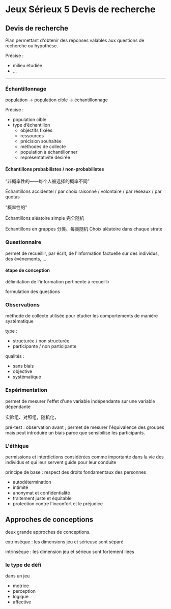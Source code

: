 # Jeux Sérieux 5 Devis de recherche

## Devis de recherche

Plan permettant d'obtenir des réponses valables aux questions de recherche ou hypothèse.

Précise :

- milieu étudiée
- ...

----

### Échantillonnage

population $\to$ population cible $\to$ échantillonnage

Précise :

- population cible
- type d’échantillon 
  - objectifs fixées
  - ressources
  - précision souhaitée
  - méthodes de collecte
  - population à échantillonner
  - représentativité désirée

#### Échantillons probabilistes / non-probabilistes

“非概率性的——每个人被选择的概率不同”

Échantillons accidentel / par choix raisonné / volontaire / par réseaux / par quotas

“概率性的”

Échantillons aléatoire simple 完全随机

Échantillons en grappes 分类、每类随机
Choix aléatoire dans chaque strate

### Questionnaire

permet de recueillir, par écrit, de l'information factuelle sur des individus, des événements, ...

#### étape de conception

délimitation de l'information pertinente à recueillir

formulation des questions

### Observations

méthode de collecte utilisée pour étudier les comportements de manière systématique

type :

- structurée / non structurée
- participante / non participante

qualités :

- sans biais
- objective
- systématique

### Expérimentation

permet de mesurer l'effet d'une variable indépendante sur une variable dépendante

实验组、对照组，随机化，

pré-test : observation avant ; permet de mesurer l'équivalence des groupes mais peut introduire un biais parce que sensibilise les participants.

### L'éthique

permissions et interdictions considérées comme importante dans la vie des individus et qui leur servent guide pour leur conduite

principe de base : respect des droits fondamentaux des personnes

- autodétermination
- intimité
- anonymat et confidentialité
- traitement juste et équitable
- protection contre l'inconfort et le préjudice

## Approches de conceptions

deux grande approches de conceptions.

extrinsèque : les dimensions jeu et sérieuse sont séparé

intrinsèque : les dimension jeu et sérieux sont fortement liées

### le type de défi

dans un jeu

- motrice
- perception
- logique
- affective
